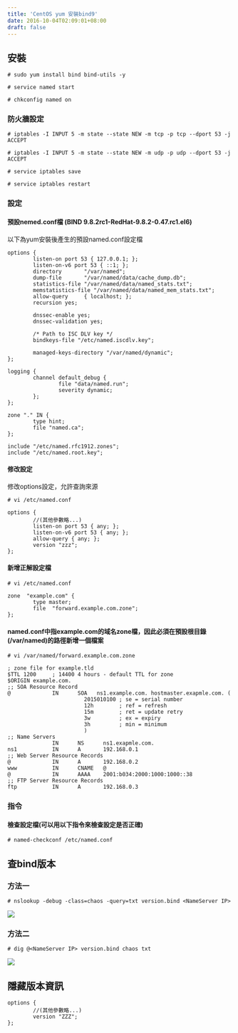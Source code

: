 ```yaml
---
title: 'CentOS yum 安裝bind9'
date: 2016-10-04T02:09:01+08:00
draft: false
---
```

## 安裝

`# sudo yum install bind bind-utils -y`
  
`# service named start`
  
`# chkconfig named on`


### 防火牆設定

`# iptables -I INPUT 5 -m state --state NEW -m tcp -p tcp --dport 53 -j ACCEPT `
  
`# iptables -I INPUT 5 -m state --state NEW -m udp -p udp --dport 53 -j ACCEPT`
  
`# service iptables save`
  
`# service iptables restart`


### 設定

#### 預設nemed.conf檔 (BIND 9.8.2rc1-RedHat-9.8.2-0.47.rc1.el6)

以下為yum安裝後產生的預設named.conf設定檔
  
```
options {
        listen-on port 53 { 127.0.0.1; };
        listen-on-v6 port 53 { ::1; };
        directory       "/var/named";
        dump-file       "/var/named/data/cache_dump.db";
        statistics-file "/var/named/data/named_stats.txt";
        memstatistics-file "/var/named/data/named_mem_stats.txt";
        allow-query     { localhost; };
        recursion yes;

        dnssec-enable yes;
        dnssec-validation yes;

        /* Path to ISC DLV key */
        bindkeys-file "/etc/named.iscdlv.key";

        managed-keys-directory "/var/named/dynamic";
};

logging {
        channel default_debug {
                file "data/named.run";
                severity dynamic;
        };
};

zone "." IN {
        type hint;
        file "named.ca";
};

include "/etc/named.rfc1912.zones";
include "/etc/named.root.key";
```

#### 修改設定
修改options設定，允許查詢來源
  
`# vi /etc/named.conf`
  
```
options {
        //(其他參數略...)
        listen-on port 53 { any; };
        listen-on-v6 port 53 { any; };
        allow-query { any; };
        version "zzz";
};
```

#### 新增正解設定檔

`# vi /etc/named.conf`
  
```
zone  "example.com" {
        type master;
        file  "forward.example.com.zone";
};
```

#### named.conf中指example.com的域名zone檔，因此必須在預設根目錄(/var/named)的路徑新增一個檔案

`# vi /var/named/forward.example.com.zone`
  
```
; zone file for example.tld
$TTL 1200     ; 14400 4 hours - default TTL for zone
$ORIGIN example.com.
;; SOA Resource Record
@             IN      SOA   ns1.example.com. hostmaster.exapmle.com. (
                        2015010100 ; se = serial number
                        12h        ; ref = refresh
                        15m        ; ret = update retry
                        3w         ; ex = expiry
                        3h         ; min = minimum
                        )
;; Name Servers
              IN      NS      ns1.exapmle.com.
ns1           IN      A       192.168.0.1
;; Web Server Resource Records
@             IN      A       192.168.0.2
www           IN      CNAME   @
@             IN      AAAA    2001:b034:2000:1000:1000::38
;; FTP Server Resource Records
ftp           IN      A       192.168.0.3
```

### 指令

#### 檢查設定檔(可以用以下指令來檢查設定是否正確)

`# named-checkconf /etc/named.conf`

## 查bind版本

### 方法一

`# nslookup -debug -class=chaos -query=txt version.bind <NameServer IP>`
  
<img desc="" src="https://fblog.loopbai.com/images/201609/A02-02.jpg">

### 方法二

`# dig @<NameServer IP> version.bind chaos txt`
  
<img desc="" src="https://fblog.loopbai.com/images/201609/A02-01.jpg">

## 隱藏版本資訊

```
options {
        //(其他參數略...)
        version "ZZZ";
};
```
